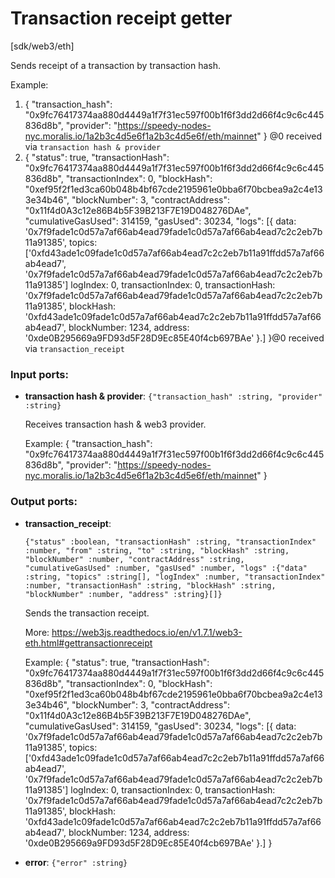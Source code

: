 # Transaction receipt getter

[sdk/web3/eth]

Sends receipt of a transaction by transaction hash.

Example:
1. {
  "transaction_hash": "0x9fc76417374aa880d4449a1f7f31ec597f00b1f6f3dd2d66f4c9c6c445836d8b",
 "provider": "https://speedy-nodes-nyc.moralis.io/1a2b3c4d5e6f1a2b3c4d5e6f/eth/mainnet"
} @0 received via `transaction hash & provider`
2. {
  "status": true,
  "transactionHash": "0x9fc76417374aa880d4449a1f7f31ec597f00b1f6f3dd2d66f4c9c6c445836d8b",
  "transactionIndex": 0,
  "blockHash": "0xef95f2f1ed3ca60b048b4bf67cde2195961e0bba6f70bcbea9a2c4e133e34b46",
  "blockNumber": 3,
  "contractAddress": "0x11f4d0A3c12e86B4b5F39B213F7E19D048276DAe",
  "cumulativeGasUsed": 314159,
  "gasUsed": 30234,
  "logs": [{
    data: '0x7f9fade1c0d57a7af66ab4ead79fade1c0d57a7af66ab4ead7c2c2eb7b11a91385',
    topics: ['0xfd43ade1c09fade1c0d57a7af66ab4ead7c2c2eb7b11a91ffdd57a7af66ab4ead7', '0x7f9fade1c0d57a7af66ab4ead79fade1c0d57a7af66ab4ead7c2c2eb7b11a91385']
    logIndex: 0,
    transactionIndex: 0,
    transactionHash: '0x7f9fade1c0d57a7af66ab4ead79fade1c0d57a7af66ab4ead7c2c2eb7b11a91385',
    blockHash: '0xfd43ade1c09fade1c0d57a7af66ab4ead7c2c2eb7b11a91ffdd57a7af66ab4ead7',
    blockNumber: 1234,
    address: '0xde0B295669a9FD93d5F28D9Ec85E40f4cb697BAe'
}.]
}@0 received via `transaction_receipt`


### Input ports:

* __transaction hash & provider__: `{"transaction_hash" :string, "provider" :string}`

    Receives transaction hash & web3 provider.
    
    Example:
    {
      "transaction_hash": "0x9fc76417374aa880d4449a1f7f31ec597f00b1f6f3dd2d66f4c9c6c445836d8b",
     "provider": "https://speedy-nodes-nyc.moralis.io/1a2b3c4d5e6f1a2b3c4d5e6f/eth/mainnet"
    }
    

### Output ports:

* __transaction_receipt__: 
    ```
    {"status" :boolean, "transactionHash" :string, "transactionIndex" :number, "from" :string, "to" :string, "blockHash" :string, "blockNumber" :number, "contractAddress" :string, "cumulativeGasUsed" :number, "gasUsed" :number, "logs" :{"data" :string, "topics" :string[], "logIndex" :number, "transactionIndex" :number, "transactionHash" :string, "blockHash" :string, "blockNumber" :number, "address" :string}[]}
    ```

    Sends the transaction receipt.
    
    More: https://web3js.readthedocs.io/en/v1.7.1/web3-eth.html#gettransactionreceipt
    
    Example:
    {
      "status": true,
      "transactionHash": "0x9fc76417374aa880d4449a1f7f31ec597f00b1f6f3dd2d66f4c9c6c445836d8b",
      "transactionIndex": 0,
      "blockHash": "0xef95f2f1ed3ca60b048b4bf67cde2195961e0bba6f70bcbea9a2c4e133e34b46",
      "blockNumber": 3,
      "contractAddress": "0x11f4d0A3c12e86B4b5F39B213F7E19D048276DAe",
      "cumulativeGasUsed": 314159,
      "gasUsed": 30234,
      "logs": [{
        data: '0x7f9fade1c0d57a7af66ab4ead79fade1c0d57a7af66ab4ead7c2c2eb7b11a91385',
        topics: ['0xfd43ade1c09fade1c0d57a7af66ab4ead7c2c2eb7b11a91ffdd57a7af66ab4ead7', '0x7f9fade1c0d57a7af66ab4ead79fade1c0d57a7af66ab4ead7c2c2eb7b11a91385']
        logIndex: 0,
        transactionIndex: 0,
        transactionHash: '0x7f9fade1c0d57a7af66ab4ead79fade1c0d57a7af66ab4ead7c2c2eb7b11a91385',
        blockHash: '0xfd43ade1c09fade1c0d57a7af66ab4ead7c2c2eb7b11a91ffdd57a7af66ab4ead7',
        blockNumber: 1234,
        address: '0xde0B295669a9FD93d5F28D9Ec85E40f4cb697BAe'
    }.]
    }
    


* __error__: `{"error" :string}`

